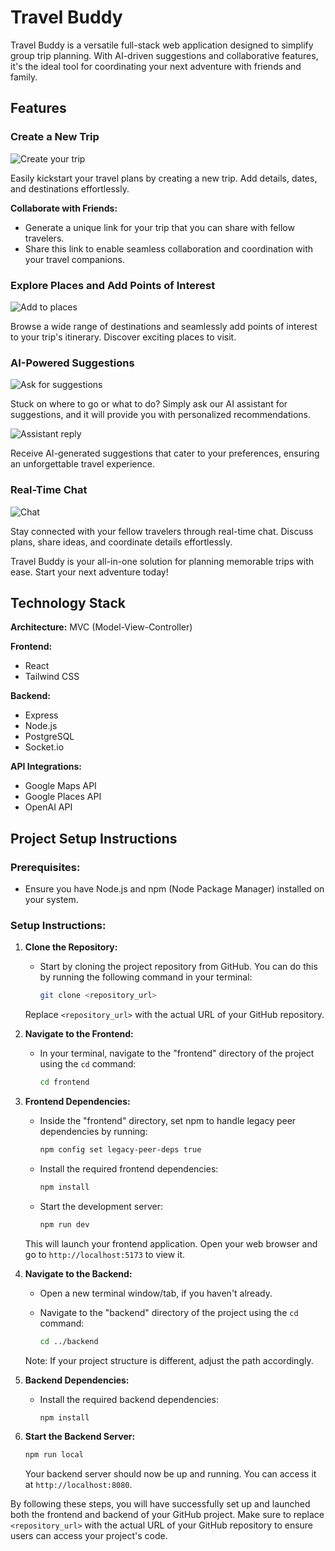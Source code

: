 # Travel Buddy

Travel Buddy is a versatile full-stack web application designed to simplify group trip planning. With AI-driven suggestions and collaborative features, it's the ideal tool for coordinating your next adventure with friends and family.

## Features

### Create a New Trip

![Create your trip](https://github.com/rameshraman86/travel-buddy/blob/main/screenshots/create-trip.png?raw=true)

Easily kickstart your travel plans by creating a new trip. Add details, dates, and destinations effortlessly.

**Collaborate with Friends:**
- Generate a unique link for your trip that you can share with fellow travelers. 
- Share this link to enable seamless collaboration and coordination with your travel companions.

### Explore Places and Add Points of Interest

![Add to places](https://github.com/rameshraman86/travel-buddy/blob/main/screenshots/explore-places.png?raw=true)

Browse a wide range of destinations and seamlessly add points of interest to your trip's itinerary. Discover exciting places to visit.

### AI-Powered Suggestions

![Ask for suggestions](https://github.com/rameshraman86/travel-buddy/blob/main/screenshots/assistant-prompt.png?raw=true)

Stuck on where to go or what to do? Simply ask our AI assistant for suggestions, and it will provide you with personalized recommendations.

![Assistant reply](https://github.com/rameshraman86/travel-buddy/blob/main/screenshots/assistant-reply.png?raw=true)

Receive AI-generated suggestions that cater to your preferences, ensuring an unforgettable travel experience.

### Real-Time Chat

![Chat](https://github.com/rameshraman86/travel-buddy/blob/main/screenshots/chat.png?raw=true)

Stay connected with your fellow travelers through real-time chat. Discuss plans, share ideas, and coordinate details effortlessly.

Travel Buddy is your all-in-one solution for planning memorable trips with ease. Start your next adventure today!


## Technology Stack

**Architecture:** MVC (Model-View-Controller)

**Frontend:**
- React
- Tailwind CSS

**Backend:**
- Express
- Node.js
- PostgreSQL
- Socket.io

**API Integrations:**
- Google Maps API
- Google Places API
- OpenAI API

## Project Setup Instructions

### Prerequisites:
- Ensure you have Node.js and npm (Node Package Manager) installed on your system.

### Setup Instructions:

1. **Clone the Repository:**
   - Start by cloning the project repository from GitHub. You can do this by running the following command in your terminal:

     ```bash
     git clone <repository_url>
     ```

   Replace `<repository_url>` with the actual URL of your GitHub repository.

2. **Navigate to the Frontend:**
   - In your terminal, navigate to the "frontend" directory of the project using the `cd` command:

     ```bash
     cd frontend
     ```

3. **Frontend Dependencies:**
   - Inside the "frontend" directory, set npm to handle legacy peer dependencies by running:

     ```bash
     npm config set legacy-peer-deps true
     ```

   - Install the required frontend dependencies:

     ```bash
     npm install
     ```

   - Start the development server:

     ```bash
     npm run dev
     ```

   This will launch your frontend application. Open your web browser and go to `http://localhost:5173` to view it.

4. **Navigate to the Backend:**
   - Open a new terminal window/tab, if you haven't already.
   - Navigate to the "backend" directory of the project using the `cd` command:

     ```bash
     cd ../backend
     ```

   Note: If your project structure is different, adjust the path accordingly.

5. **Backend Dependencies:**
   - Install the required backend dependencies:

     ```bash
     npm install
     ```

6. **Start the Backend Server:**
     ```bash
     npm run local
     ```

   Your backend server should now be up and running. You can access it at `http://localhost:8080`.

By following these steps, you will have successfully set up and launched both the frontend and backend of your GitHub project. Make sure to replace `<repository_url>` with the actual URL of your GitHub repository to ensure users can access your project's code.
